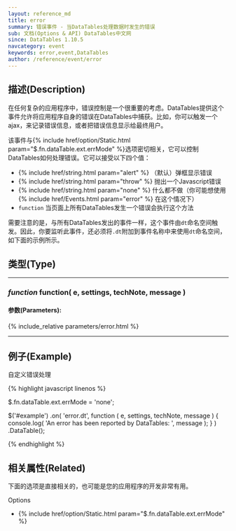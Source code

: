 ```yaml
---
layout: reference_md
title: error
summary: 错误事件 - 当DataTables处理数据时发生的错误
sub: 文档(Options & API) DataTables中文网
since: DataTables 1.10.5
navcategory: event
keywords: error,event,DataTables
author: /reference/event/error
---
```


## 描述(Description)

在任何复杂的应用程序中，错误控制是一个很重要的考虑。DataTables提供这个事件允许将应用程序自身的错误在DataTables中捕获。比如，你可以触发一个ajax，来记录错误信息，或者把错误信息显示给最终用户。

该事件与{% include href/option/Static.html param="$.fn.dataTable.ext.errMode" %}选项密切相关，它可以控制DataTables如何处理错误。它可以接受以下四个值：

- {% include href/string.html param="alert" %} （默认）弹框显示错误
- {% include href/string.html param="throw" %} 抛出一个Javascript错误
- {% include href/string.html param="none" %} 什么都不做（你可能想使用 {% include href/Events.html param="error" %} 在这个情况下）
- `function` 当页面上所有DataTables发生一个错误会执行这个方法

需要注意的是，与所有DataTables发出的事件一样，这个事件由`dt`命名空间触发。因此，你要监听此事件，还必须将`.dt`附加到事件名称中来使用`dt`命名空间，如下面的示例所示。

## 类型(Type)

---

### _function_ function( e, settings, techNote, message )


#### 参数(Parameters):
{% include_relative parameters/error.html %}

---

## 例子(Example)

自定义错误处理

{% highlight javascript linenos %}

$.fn.dataTable.ext.errMode = 'none';
 
$('#example')
    .on( 'error.dt', function ( e, settings, techNote, message ) {
        console.log( 'An error has been reported by DataTables: ', message );
    } )
    .DataTable();


{% endhighlight %}


## 相关属性(Related)
下面的选项是直接相关的，也可能是您的应用程序的开发非常有用。

Options

- {% include href/option/Static.html param="$.fn.dataTable.ext.errMode" %}